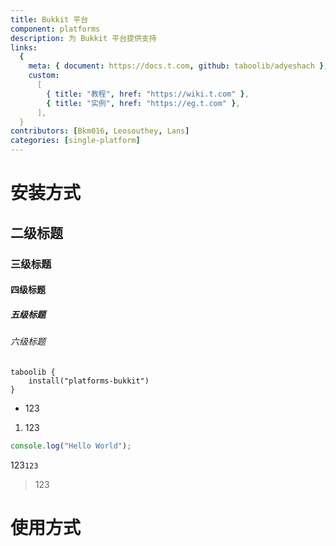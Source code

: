 ```yaml
---
title: Bukkit 平台
component: platforms
description: 为 Bukkit 平台提供支持
links:
  {
    meta: { document: https://docs.t.com, github: taboolib/adyeshach },
    custom:
      [
        { title: "教程", href: "https://wiki.t.com" },
        { title: "实例", href: "https://eg.t.com" },
      ],
  }
contributors: [Bkm016, Leosouthey, Lans]
categories: [single-platform]
---
```


# 安装方式

## 二级标题

### 三级标题

#### 四级标题

##### 五级标题

###### 六级标题

```
taboolib {
    install("platforms-bukkit")
}
```

- 123

1. 123

```js title="example.js"
console.log("Hello World");
```

123`123`

> 123

# 使用方式

